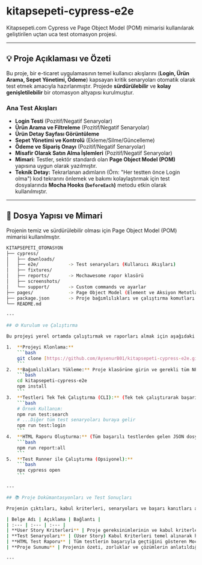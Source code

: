 # kitapsepeti-cypress-e2e

Kitapsepeti.com Cypress ve Page Object Model (POM) mimarisi kullanılarak geliştirilen uçtan uca test otomasyon projesi.

---

## 💡 Proje Açıklaması ve Özeti

Bu proje, bir e-ticaret uygulamasının temel kullanıcı akışlarını (**Login, Ürün Arama, Sepet Yönetimi, Ödeme**) kapsayan kritik senaryoları otomatik olarak test etmek amacıyla hazırlanmıştır. Projede **sürdürülebilir** ve **kolay genişletilebilir** bir otomasyon altyapısı kurulmuştur.

### Ana Test Akışları
* **Login Testi** (Pozitif/Negatif Senaryolar)
* **Ürün Arama ve Filtreleme**  (Pozitif/Negatif Senaryolar)
* **Ürün Detay Sayfası Görüntüleme**
* **Sepet Yönetimi ve Kontrolü** (Ekleme/Silme/Güncelleme)
* **Ödeme ve Sipariş Onayı** (Pozitif/Negatif Senaryolar)
* **Misafir Olarak Satın Alma İşlemleri** (Pozitif/Negatif Senaryolar)
* **Mimari:** Testler, sektör standardı olan **Page Object Model (POM)** yapısına uygun olarak yazılmıştır.
* **Teknik Detay:** Tekrarlanan adımların (Örn: "Her testten önce Login olma") kod tekrarını önlemek ve bakımı kolaylaştırmak için test dosyalarında **Mocha Hooks (`beforeEach`)** metodu etkin olarak kullanılmıştır.

---

## 📁 Dosya Yapısı ve Mimari

Projenin temiz ve sürdürülebilir olması için Page Object Model (POM) mimarisi kullanılmıştır.

```bash
KITAPSEPETI_OTOMASYON
├── cypress/
│   ├── downloads/     
│   ├── e2e/           -> Test senaryoları (Kullanıcı Akışları)
│   ├── fixtures/      
│   ├── reports/       -> Mochawesome rapor klasörü
│   ├── screenshots/   
│   └── support/       -> Custom commands ve ayarlar
├── pages/             -> Page Object Model (Element ve Aksiyon Metotları)
├── package.json       -> Proje bağımlılıkları ve çalıştırma komutları
└── README.md

---

## ⚙️ Kurulum ve Çalıştırma

Bu projeyi yerel ortamda çalıştırmak ve raporları almak için aşağıdaki adımları sırasıyla uygulayın:

1.  **Projeyi Klonlama:**
    ```bash
    git clone [https://github.com/AysenurB01/kitapsepeti-cypress-e2e.git](https://github.com/AysenurB01/kitapsepeti-cypress-e2e.git)
    ```
2.  **Bağımlılıkları Yükleme:** Proje klasörüne girin ve gerekli tüm NPM paketlerini kurun.
    ```bash
    cd kitapsepeti-cypress-e2e
    npm install
    ```
3.  **Testleri Tek Tek Çalıştırma (CLI):** (Tek tek çalıştırarak başarılı raporların oluşturulması önerilir.)
    ```bash
    # Örnek Kullanım:
    npm run test:search
    # ...Diğer tüm test senaryoları buraya gelir
    npm run test:login
    ```
4.  **HTML Raporu Oluşturma:** (Tüm başarılı testlerden gelen JSON dosyalarını tek bir HTML raporunda birleştirir.)
    ```bash
    npm run report:all
    ```
5.  **Test Runner ile Çalıştırma (Opsiyonel):**
    ```bash
    npx cypress open
    ```

---

## 📚 Proje Dokümantasyonları ve Test Sonuçları

Projenin çıktıları, kabul kriterleri, senaryoları ve başarı kanıtları aşağıdaki dokümanlarda mevcuttur.

| Belge Adı | Açıklama | Bağlantı |
| :--- | :--- | :--- |
| **User Story Kriterleri** | Proje gereksinimlerinin ve kabul kriterlerinin listesi. | **[https://docs.google.com/spreadsheets/d/1yI188XeFEMgtu2LrL9QDRiNO8rF1pnPFFAomGV-uI-0/edit?usp=sharing]** |
| **Test Senaryoları** | (User Story) Kabul Kriterleri temel alınarak hazırlanan detaylı test senaryoları. | **[https://docs.google.com/spreadsheets/d/1kO7rVFXAK4pEAtFeZYSg857EQROckgzAxzwClk2Gqyo/edit?usp=sharing]** |
| **HTML Test Raporu** | Tüm testlerin başarıyla geçtiğini gösteren Mochawesome tarafından oluşturulmuş tekil rapor. | **[https://drive.google.com/file/d/1wxM4PgdXyRXbh5IYsxXUHkL5VwjpWjWU/view?usp=sharing]** |
| **Proje Sunumu** | Projenin özeti, zorluklar ve çözümlerin anlatıldığı sunum slaytları. | **[SUNUM SLAYT LİNKİNİZ BURAYA]** |

---
